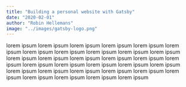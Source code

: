 ```yaml
---
title: "Building a personal website with Gatsby"
date: "2020-02-01"
author: "Robin Hellemans"
image: "../images/gatsby-logo.png"
---
```


lorem ipsum 
lorem ipsum 
lorem ipsum 
lorem ipsum 
lorem ipsum 
lorem ipsum 
lorem ipsum 
lorem ipsum 
lorem ipsum 
lorem ipsum 
lorem ipsum 
lorem ipsum 
lorem ipsum 
lorem ipsum 
lorem ipsum 
lorem ipsum 
lorem ipsum 
lorem ipsum 
lorem ipsum 
lorem ipsum 
lorem ipsum 
lorem ipsum 
lorem ipsum 
lorem ipsum 
lorem ipsum 
lorem ipsum 
lorem ipsum 
lorem ipsum 
lorem ipsum 
lorem ipsum 
lorem ipsum 
lorem ipsum 
